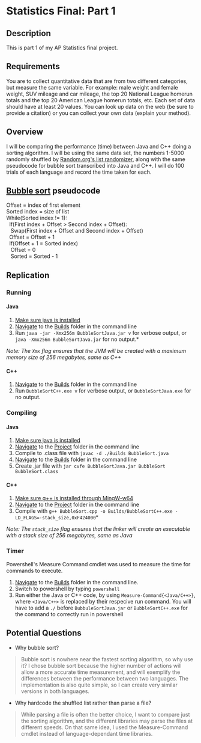 # Statistics Final: Part 1

## Description
This is part 1 of my AP Statistics final project.

## Requirements
You are to collect quantitative data that are from two different categories, but
measure the same variable. For example: male weight and female weight, SUV
mileage and car mileage, the top 20 National League homerun totals and the top 20
American League homerun totals, etc. Each set of data should have at least 20
values. You can look up data on the web (be sure to provide a citation) or you can
collect your own data (explain your method).

## Overview
I will be comparing the performance (time) between Java and C++ doing a sorting algorithm. I will be using the same data set, the numbers 1-5000 randomly shuffled by [Random.org's list randomizer](https://www.random.org/lists/), along with the same pseudocode for bubble sort transcribed into Java and C++. I will do 100 trials of each language and record the time taken for each.

## [Bubble sort](https://en.wikipedia.org/wiki/Bubble_sort) pseudocode
Offset = index of first element<br>
Sorted index = size of list<br>
While(Sorted index != 1):<br>
&nbsp; If(First index + Offset > Second index + Offset):<br>
&nbsp;&nbsp; Swap(First index + Offset and Second index + Offset)<br>
&nbsp; Offset = Offset + 1<br>
&nbsp; If(Offset + 1 = Sorted index)<br>
&nbsp;&nbsp; Offset = 0<br>
&nbsp;&nbsp; Sorted = Sorted - 1<br>

## Replication

### Running

#### Java
1. [Make sure java is installed](https://www.baeldung.com/java-check-is-installed)
2. [Navigate](https://www.howtogeek.com/659411/how-to-change-directories-in-command-prompt-on-windows-10/) to the [Builds](https://github.com/DPS100/StatisticsFinalPart1/tree/main/Builds) folder in the command line
3. Run `java -jar -Xmx256m BubbleSortJava.jar v` for verbose output, or `java -Xmx256m BubbleSortJava.jar` for no output.*

*Note: The `Xmx` flag ensures that the JVM will be created with a maximum memory size of 256 megabytes, same as C++*

#### C++
1. [Navigate](https://www.howtogeek.com/659411/how-to-change-directories-in-command-prompt-on-windows-10/) to the [Builds](https://github.com/DPS100/StatisticsFinalPart1/tree/main/Builds) folder in the command line
2. Run `BubbleSortC++.exe v` for verbose output, or `BubbleSortJava.exe` for no output.

### Compiling

#### Java
1. [Make sure java is installed](https://www.baeldung.com/java-check-is-installed)
2. [Navigate](https://www.howtogeek.com/659411/how-to-change-directories-in-command-prompt-on-windows-10/) to the [Project](https://github.com/DPS100/StatisticsFinalPart1) folder in the command line
3. Compile to .class file with `javac -d ./Builds BubbleSort.java`
4. [Navigate](https://www.howtogeek.com/659411/how-to-change-directories-in-command-prompt-on-windows-10/) to the [Builds](https://github.com/DPS100/StatisticsFinalPart1/tree/main/Builds) folder in the command line
5. Create .jar file with `jar cvfe BubbleSortJava.jar BubbleSort BubbleSort.class`

#### C++
1. [Make sure g++ is installed through MingW-w64](https://code.visualstudio.com/docs/cpp/config-mingw)
2. [Navigate](https://www.howtogeek.com/659411/how-to-change-directories-in-command-prompt-on-windows-10/) to the [Project](https://github.com/DPS100/StatisticsFinalPart1) folder in the command line
3. Compile with `g++ BubbleSort.cpp -o Builds/BubbleSortC++.exe -LD_FLAGS=-stack_size,0xF424000`*

*Note: The `stack_size` flag ensures that the linker will create an executable with a stack size of 256 megabytes, same as Java*

### Timer
Powershell's Measure Command cmdlet was used to measure the time for commands to execute.
1. [Navigate](https://www.howtogeek.com/659411/how-to-change-directories-in-command-prompt-on-windows-10/) to the [Builds](https://github.com/DPS100/StatisticsFinalPart1/tree/main/Builds) folder in the command line.
2. Switch to powershell by typing `powershell`
3. Run either the Java or C++ code, by using `Measure-Command{<Java/C++>}`, where `<Java/C++>` is replaced by their respecive run command. You will have to add a `./` before `BubbuleSortJava.jar` or `BubbleSortC++.exe` for the command to correctly run in powershell

## Potential Questions

- Why bubble sort?
> Bubble sort is nowhere near the fastest sorting algorithm, so why use it? I chose bubble sort because the higher number of actions will allow a more accurate time measurement, and will exemplify the differences between the performance between two languages. The implementation is also quite simple, so I can create very similar versions in both languages.

- Why hardcode the shuffled list rather than parse a file?
> While parsing a file is often the better choice, I want to compare just the sorting algorithm, and the different libraries may parse the files at different speeds. On that same idea, I used the Measure-Command cmdlet instead of language-dependant time libraries.
